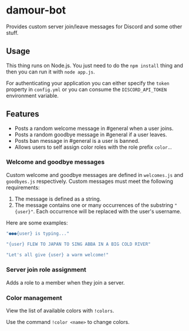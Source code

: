 # damour-bot

Provides custom server join/leave messages for Discord and some other stuff.

## Usage

This thing runs on Node.js. You just need to do the `npm install` thing 
and then you can run it with `node app.js`.

For authenticating your application you can either specify the `token` property 
in `config.yml` or you can consume the `DISCORD_API_TOKEN` environment 
variable.

## Features

- Posts a random welcome message in #general when a user joins.
- Posts a random goodbye message in #general if a user leaves.
- Posts ban message in #general is a user is banned.
- Allows users to self assign color roles with the role prefix `color.`.

### Welcome and goodbye messages

Custom welcome and goodbye messages are defined in `welcomes.js` and 
`goodbyes.js` respectively. Custom messages must meet the following 
requirements:
1. The message is defined as a string.
2. The message contains one or many occurrences of the substring `"{user}"`. 
Each occurrence will be replaced with the user's username.

Here are some examples:
```js
"●●●{user} is typing..."
```
```js
"{user} FLEW TO JAPAN TO SING ABBA IN A BIG COLD RIVER"
```
```js
"Let's all give {user} a warm welcome!"
```

### Server join role assignment

Adds a role to a member when they join a server.

### Color management

View the list of available colors with `!colors`.

Use the command `!color <name>` to change colors.